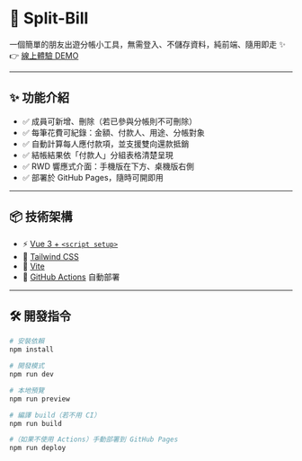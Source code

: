 # 💸 Split-Bill

一個簡單的朋友出遊分帳小工具，無需登入、不儲存資料，純前端、隨用即走 ✨  
👉 [線上體驗 DEMO](https://你的帳號.github.io/split-bill/)

---

## ✨ 功能介紹

- ✅ 成員可新增、刪除（若已參與分帳則不可刪除）
- ✅ 每筆花費可紀錄：金額、付款人、用途、分帳對象
- ✅ 自動計算每人應付款項，並支援雙向還款抵銷
- ✅ 結帳結果依「付款人」分組表格清楚呈現
- ✅ RWD 響應式介面：手機版在下方、桌機版右側
- ✅ 部署於 GitHub Pages，隨時可開即用

---

## 📦 技術架構

- ⚡ [Vue 3 + `<script setup>`](https://vuejs.org/)
- 🎨 [Tailwind CSS](https://tailwindcss.com/)
- 🚀 [Vite](https://vitejs.dev/)
- 🔄 [GitHub Actions](https://docs.github.com/en/actions) 自動部署

---

## 🛠 開發指令

```bash
# 安裝依賴
npm install

# 開發模式
npm run dev

# 本地預覽
npm run preview

# 編譯 build（若不用 CI）
npm run build

#（如果不使用 Actions）手動部署到 GitHub Pages
npm run deploy

